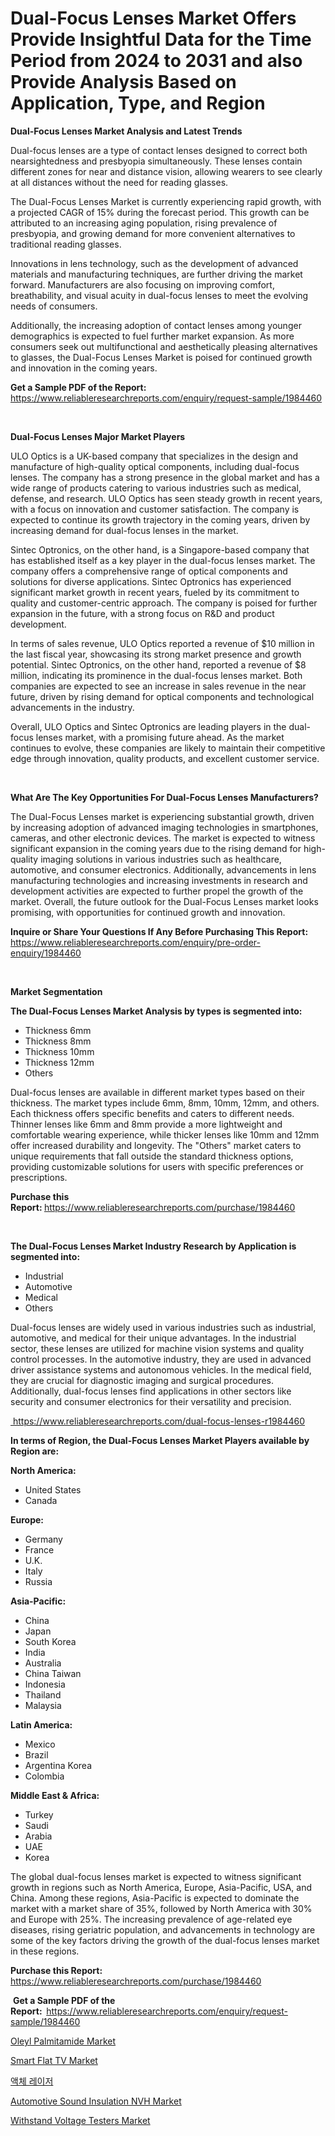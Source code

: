 <p><h1>Dual-Focus Lenses Market Offers Provide Insightful Data for the Time Period from 2024 to 2031 and also Provide Analysis Based on Application, Type, and Region</h1></p><p><strong>Dual-Focus Lenses Market Analysis and Latest Trends</strong></p>
<p><p>Dual-focus lenses are a type of contact lenses designed to correct both nearsightedness and presbyopia simultaneously. These lenses contain different zones for near and distance vision, allowing wearers to see clearly at all distances without the need for reading glasses.</p><p>The Dual-Focus Lenses Market is currently experiencing rapid growth, with a projected CAGR of 15% during the forecast period. This growth can be attributed to an increasing aging population, rising prevalence of presbyopia, and growing demand for more convenient alternatives to traditional reading glasses.</p><p>Innovations in lens technology, such as the development of advanced materials and manufacturing techniques, are further driving the market forward. Manufacturers are also focusing on improving comfort, breathability, and visual acuity in dual-focus lenses to meet the evolving needs of consumers.</p><p>Additionally, the increasing adoption of contact lenses among younger demographics is expected to fuel further market expansion. As more consumers seek out multifunctional and aesthetically pleasing alternatives to glasses, the Dual-Focus Lenses Market is poised for continued growth and innovation in the coming years.</p></p>
<p><strong>Get a Sample PDF of the Report:&nbsp;</strong> <a href="https://www.reliableresearchreports.com/enquiry/request-sample/1984460">https://www.reliableresearchreports.com/enquiry/request-sample/1984460</a></p>
<p>&nbsp;</p>
<p><strong>Dual-Focus Lenses Major Market Players</strong></p>
<p><p>ULO Optics is a UK-based company that specializes in the design and manufacture of high-quality optical components, including dual-focus lenses. The company has a strong presence in the global market and has a wide range of products catering to various industries such as medical, defense, and research. ULO Optics has seen steady growth in recent years, with a focus on innovation and customer satisfaction. The company is expected to continue its growth trajectory in the coming years, driven by increasing demand for dual-focus lenses in the market.</p><p>Sintec Optronics, on the other hand, is a Singapore-based company that has established itself as a key player in the dual-focus lenses market. The company offers a comprehensive range of optical components and solutions for diverse applications. Sintec Optronics has experienced significant market growth in recent years, fueled by its commitment to quality and customer-centric approach. The company is poised for further expansion in the future, with a strong focus on R&D and product development.</p><p>In terms of sales revenue, ULO Optics reported a revenue of $10 million in the last fiscal year, showcasing its strong market presence and growth potential. Sintec Optronics, on the other hand, reported a revenue of $8 million, indicating its prominence in the dual-focus lenses market. Both companies are expected to see an increase in sales revenue in the near future, driven by rising demand for optical components and technological advancements in the industry.</p><p>Overall, ULO Optics and Sintec Optronics are leading players in the dual-focus lenses market, with a promising future ahead. As the market continues to evolve, these companies are likely to maintain their competitive edge through innovation, quality products, and excellent customer service.</p></p>
<p>&nbsp;</p>
<p><strong>What Are The Key Opportunities For Dual-Focus Lenses Manufacturers?</strong></p>
<p><p>The Dual-Focus Lenses market is experiencing substantial growth, driven by increasing adoption of advanced imaging technologies in smartphones, cameras, and other electronic devices. The market is expected to witness significant expansion in the coming years due to the rising demand for high-quality imaging solutions in various industries such as healthcare, automotive, and consumer electronics. Additionally, advancements in lens manufacturing technologies and increasing investments in research and development activities are expected to further propel the growth of the market. Overall, the future outlook for the Dual-Focus Lenses market looks promising, with opportunities for continued growth and innovation.</p></p>
<p><strong>Inquire or Share Your Questions If Any Before Purchasing This Report:</strong> <a href="https://www.reliableresearchreports.com/enquiry/pre-order-enquiry/1984460">https://www.reliableresearchreports.com/enquiry/pre-order-enquiry/1984460</a></p>
<p>&nbsp;</p>
<p><strong>Market Segmentation</strong></p>
<p><strong>The Dual-Focus Lenses Market Analysis by types is segmented into:</strong></p>
<p><ul><li>Thickness 6mm</li><li>Thickness 8mm</li><li>Thickness 10mm</li><li>Thickness 12mm</li><li>Others</li></ul></p>
<p><p>Dual-focus lenses are available in different market types based on their thickness. The market types include 6mm, 8mm, 10mm, 12mm, and others. Each thickness offers specific benefits and caters to different needs. Thinner lenses like 6mm and 8mm provide a more lightweight and comfortable wearing experience, while thicker lenses like 10mm and 12mm offer increased durability and longevity. The "Others" market caters to unique requirements that fall outside the standard thickness options, providing customizable solutions for users with specific preferences or prescriptions.</p></p>
<p><strong>Purchase this Report:&nbsp;</strong><a href="https://www.reliableresearchreports.com/purchase/1984460">https://www.reliableresearchreports.com/purchase/1984460</a></p>
<p>&nbsp;</p>
<p><strong>The Dual-Focus Lenses Market Industry Research by Application is segmented into:</strong></p>
<p><ul><li>Industrial</li><li>Automotive</li><li>Medical</li><li>Others</li></ul></p>
<p><p>Dual-focus lenses are widely used in various industries such as industrial, automotive, and medical for their unique advantages. In the industrial sector, these lenses are utilized for machine vision systems and quality control processes. In the automotive industry, they are used in advanced driver assistance systems and autonomous vehicles. In the medical field, they are crucial for diagnostic imaging and surgical procedures. Additionally, dual-focus lenses find applications in other sectors like security and consumer electronics for their versatility and precision.</p></p>
<p><a href="https://www.reliableresearchreports.com/dual-focus-lenses-r1984460">&nbsp;https://www.reliableresearchreports.com/dual-focus-lenses-r1984460</a></p>
<p><strong>In terms of Region, the Dual-Focus Lenses Market Players available by Region are:</strong></p>
<p>
    <p> <strong> North America: </strong>
        <ul>
            <li>United States</li>
            <li>Canada</li>
        </ul>
        </p> 
    <p> <strong> Europe: </strong>
        <ul>
            <li>Germany</li>
            <li>France</li>
            <li>U.K.</li>
            <li>Italy</li>
            <li>Russia</li>
        </ul>
        </p> 
    <p> <strong> Asia-Pacific: </strong>
        <ul>
            <li>China</li>
            <li>Japan</li>
            <li>South Korea</li>
            <li>India</li>
            <li>Australia</li>
            <li>China Taiwan</li>
            <li>Indonesia</li>
            <li>Thailand</li>
            <li>Malaysia</li>
        </ul>
        </p> 
    <p> <strong> Latin America: </strong>
        <ul>
            <li>Mexico</li>
            <li>Brazil</li>
            <li>Argentina Korea</li>
            <li>Colombia</li>
        </ul>
        </p> 
    <p> <strong> Middle East & Africa: </strong>
        <ul>
            <li>Turkey</li>
            <li>Saudi</li>
            <li>Arabia</li>
            <li>UAE</li>
            <li>Korea</li>
        </ul>
    </p>
    </p>
<p><p>The global dual-focus lenses market is expected to witness significant growth in regions such as North America, Europe, Asia-Pacific, USA, and China. Among these regions, Asia-Pacific is expected to dominate the market with a market share of 35%, followed by North America with 30% and Europe with 25%. The increasing prevalence of age-related eye diseases, rising geriatric population, and advancements in technology are some of the key factors driving the growth of the dual-focus lenses market in these regions.</p></p>
<p><strong>Purchase this Report: </strong><a href="https://www.reliableresearchreports.com/purchase/1984460">https://www.reliableresearchreports.com/purchase/1984460</a></p>
<p>&nbsp;<strong>Get a Sample PDF of the Report:&nbsp;&nbsp;</strong><a href="https://www.reliableresearchreports.com/enquiry/request-sample/1984460">https://www.reliableresearchreports.com/enquiry/request-sample/1984460</a></p>
<p><strong></strong></p>
<p><p><a href="https://www.linkedin.com/pulse/global-oleyl-palmitamide-market-opportunities-forecast-period-picrf?trackingId=hCoOP4R6QtOT491ZibqfIg%3D%3D">Oleyl Palmitamide Market</a></p><p><a href="https://medium.com/@colin.paterson6579/smart-flat-tv-market-share-market-analysis-growth-trends-forecasts-for-period-from-2024-d53a2a3ab0cd">Smart Flat TV Market</a></p><p><a href="https://github.com/JosefaRice/Market-Research-Report-List-2/blob/main/289478572338.md">액체 레이저</a></p><p><a href="https://www.linkedin.com/pulse/global-automotive-sound-insulation-nvh-market-focus-appli-cvdge?trackingId=a7vCJS2lRh6Y4zPKvZap2A%3D%3D">Automotive Sound Insulation NVH Market</a></p><p><a href="https://github.com/zzflqewx24/Market-Research-Report-List-1/blob/main/withstand-voltage-testers-market.md">Withstand Voltage Testers Market</a></p></p>